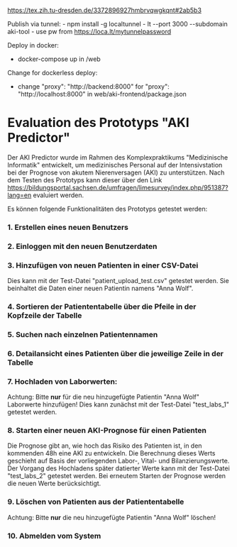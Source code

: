 https://tex.zih.tu-dresden.de/3372896927hmbrvqwgkqnt#2ab5b3

Publish via tunnel:
    - npm install -g localtunnel
    - lt --port 3000 --subdomain aki-tool
    - use pw from https://loca.lt/mytunnelpassword

Deploy in docker:
- docker-compose up in /web

Change for dockerless deploy:
- change "proxy": "http://backend:8000" for "proxy": "http://localhost:8000" in web/aki-frontend/package.json


# Evaluation des Prototyps "AKI Predictor"

Der AKI Predictor wurde im Rahmen des Komplexpraktikums "Medizinische Informatik" entwickelt, um medizinisches Personal auf der Intensivstation bei der Prognose von akutem Nierenversagen (AKI) zu unterstützen.
Nach dem Testen des Prototyps kann dieser über den Link https://bildungsportal.sachsen.de/umfragen/limesurvey/index.php/951387?lang=en evaluiert werden.

Es können folgende Funktionalitäten des Prototyps getestet werden: 
### 1. Erstellen eines neuen Benutzers
### 2. Einloggen mit den neuen Benutzerdaten
### 3. Hinzufügen von neuen Patienten in einer CSV-Datei 
Dies kann mit der Test-Datei "patient_upload_test.csv" getestet werden. Sie beinhaltet die Daten einer neuen Patientin namens "Anna Wolf". 
### 4. Sortieren der Patiententabelle über die Pfeile in der Kopfzeile der Tabelle 
### 5. Suchen nach einzelnen Patientennamen 
### 6. Detailansicht eines Patienten über die jeweilige Zeile in der Tabelle
### 7. Hochladen von Laborwerten:
Achtung: Bitte **nur** für die neu hinzugefügte Patientin "Anna Wolf" Laborwerte hinzufügen!
Dies kann zunächst mit der Test-Datei "test_labs_1" getestet werden. 
### 8. Starten einer neuen AKI-Prognose für einen Patienten
Die Prognose gibt an, wie hoch das Risiko des Patienten ist, in den kommenden 48h eine AKI zu entwickeln. Die Berechnung dieses Werts geschieht auf Basis der vorliegenden Labor-, Vital- und Bilanzierungswerte. 
<br />
Der Vorgang des Hochladens später datierter Werte kann mit der Test-Datei "test_labs_2" getestet werden. Bei erneutem Starten der Prognose werden die neuen Werte berücksichtigt.
### 9. Löschen von Patienten aus der Patiententabelle
Achtung: Bitte **nur** die neu hinzugefügte Patientin "Anna Wolf" löschen!
### 10. Abmelden vom System
